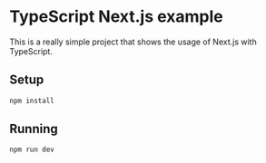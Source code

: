 # TypeScript Next.js example

This is a really simple project that shows the usage of Next.js with TypeScript.

## Setup
```bash
npm install
```

## Running
```bash
npm run dev
```
